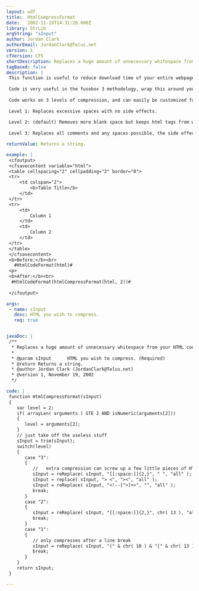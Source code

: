 ```yaml
---
layout: udf
title:  HtmlCompressFormat
date:   2002-11-19T14:31:28.000Z
library: StrLib
argString: "sInput"
author: Jordan Clark
authorEmail: JordanClark@Telus.net
version: 1
cfVersion: CF5
shortDescription: Replaces a huge amount of unnecessary whitespace from your HTML code.
tagBased: false
description: |
 This function is useful to reduce download time of your entire webpage. Client's will load pages noticably faster. Also very useful to compress a page before caching it for storage.
 
 Code is very useful in the fusebox 3 methodology, wrap this around your #fusebox.layout# variable to compress the html output.
 
 Code works on 3 levels of compression, and can easily be customized for more or different ways.
 
 Level 1: Replaces excessive spaces with no side effects.
 
 Level 2: (default) Removes more blank space but keeps html tags from wrapping into each other, so the code is still readable (maybe even more so)
 
 Level 3: Replaces all comments and any spaces possible, the side effect is space between html tags is removed, so alignment changes are possible.

returnValue: Returns a string.

example: |
 <cfoutput>
 <cfsavecontent variable="html">
 <table cellspacing="2" cellpadding="2" border="0">
 <tr>
     <td colspan="2">
         <b>Table Title</b>
     </td>
 </tr>
 <tr>
     <td>
         Column 1
     </td>
     <td>
         Column 2
     </td>
 </tr>
 </table>
 </cfsavecontent>
 <b>Before:</b><br>
   #HtmlCodeFormat(html)#
 <p>
 <b>After:</b><br>
  #HtmlCodeFormat(htmlCompressFormat(html, 2))#
 
 </cfoutput>

args:
 - name: sInput
   desc: HTML you wish to compress.
   req: true


javaDoc: |
 /**
  * Replaces a huge amount of unnecessary whitespace from your HTML code.
  * 
  * @param sInput      HTML you wish to compress. (Required)
  * @return Returns a string. 
  * @author Jordan Clark (JordanClark@Telus.net) 
  * @version 1, November 19, 2002 
  */

code: |
 function HtmlCompressFormat(sInput)
 {
    var level = 2;
    if( arrayLen( arguments ) GTE 2 AND isNumeric(arguments[2]))
    {
       level = arguments[2];
    }
    // just take off the useless stuff
    sInput = trim(sInput);
    switch(level)
    {
       case "3":
       {
          //   extra compression can screw up a few little pieces of HTML, doh         
          sInput = reReplace( sInput, "[[:space:]]{2,}", " ", "all" );
          sInput = replace( sInput, "> <", "><", "all" );
          sInput = reReplace( sInput, "<!--[^>]+>", "", "all" );
          break;
       }
       case "2":
       {
          sInput = reReplace( sInput, "[[:space:]]{2,}", chr( 13 ), "all" );
          break;
       }
       case "1":
       {
          // only compresses after a line break
          sInput = reReplace( sInput, "(" & chr( 10 ) & "|" & chr( 13 ) & ")+[[:space:]]{2,}", chr( 13 ), "all" );
          break;
       }
    }
    return sInput;
 }

---
```


